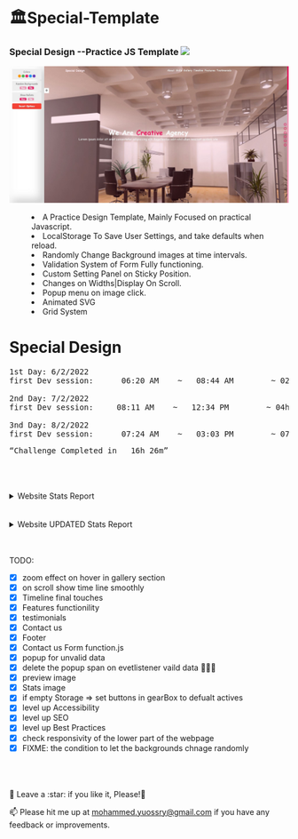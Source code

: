 # <a>🏛️Special-Template</a>

<h3>Special Design --Practice JS Template <img src="https://media.giphy.com/media/ZZI0OS9dSMXKTcqA8p/giphy.gif" width="30px" style="max-width: 100%;"></h3>

![Preview page](head.jpg)

<menu>
  <li>A Practice Design Template, Mainly Focused on practical Javascript.</li>
  <li>LocalStorage To Save User Settings, and take defaults when reload.</li>
  <li>Randomly Change Background images at time intervals.</li>
  <li>Validation System of Form Fully functioning.</li>
  <li>Custom Setting Panel on Sticky Position.</li>
  <li>Changes on Widths|Display On Scroll.</li>
  <li>Popup menu on image click.</li>
  <li>Animated SVG</li>
  <li>Grid System</li>
</menu>

# Special Design

<pre>
1st Day: 6/2/2022
first Dev session:      06:20 AM    ~   08:44 AM        ~ 02h 24m

2nd Day: 7/2/2022
first Dev session:     08:11 AM    ~   12:34 PM        ~ 04h 23m

3nd Day: 8/2/2022
first Dev session:      07:24 AM    ~   03:03 PM        ~ 07h 39m
</pre>

<pre><q>Challenge Completed in   16h 26m</q></pre>

<br>
<br>
<br>

<details>
    <summary>Website Stats Report</summary>
    <img src="Live Stats report.jpg"/>
</details>
<br>
<br>
<details>
    <summary>Website UPDATED Stats Report</summary>
    <img src="UPDATED Live Stats report.jpg"/>
</details>
<br>
<br>

TODO:

- [x] zoom effect on hover in gallery section
- [x] on scroll show time line smoothly
- [x] Timeline final touches
- [x] Features functionility
- [x] testimonials
- [x] Contact us
- [x] Footer
- [x] Contact us Form function.js
- [x] popup for unvalid data
- [x] delete the popup span on evetlistener vaild data 🎉🎉🎉
- [x] preview image
- [x] Stats image
- [x] if empty Storage => set buttons in gearBox to defualt actives
- [x] level up Accessibility
- [x] level up SEO
- [x] level up Best Practices
- [x] check responsivity of the lower part of the webpage
- [x] FIXME: the condition to let the backgrounds chnage randomly

<br>
<br>
<br>
🍬 Leave a :star:&nbsp;if you like it, Please!🤩

<br>

📫 Please hit me up at mohammed.yuossry@gmail.com if you have any feedback or improvements.
